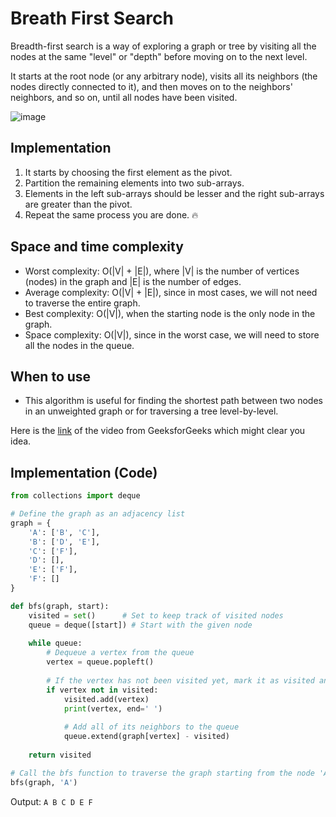 # Breath First Search

Breadth-first search is a way of exploring a graph or tree by visiting all the nodes at the same "level" or "depth" before moving on to the next level.

It starts at the root node (or any arbitrary node), visits all its neighbors (the nodes directly connected to it), and then moves on to the neighbors' neighbors, and so on, until all nodes have been visited.

![image](https://user-images.githubusercontent.com/33658792/236693272-4439d949-fcb6-466e-8730-e946091bd903.png)

## Implementation

1. It starts by choosing the first element as the pivot.
2. Partition the remaining elements into two sub-arrays. 
3. Elements in the left sub-arrays should be lesser and the right sub-arrays are greater than the pivot.
4. Repeat the same process you are done. :fire:

## Space and time complexity

* Worst complexity:  O(|V| + |E|), where |V| is the number of vertices (nodes) in the graph and |E| is the number of edges.
* Average complexity: O(|V| + |E|), since in most cases, we will not need to traverse the entire graph.
* Best complexity: O(|V|), when the starting node is the only node in the graph.
* Space complexity: O(|V|), since in the worst case, we will need to store all the nodes in the queue.

## When to use

- This algorithm is useful for finding the shortest path between two nodes in an unweighted graph or for traversing a tree level-by-level.

Here is the [link](https://www.youtube.com/watch?v=0u78hx-66Xk) of the video from GeeksforGeeks which might clear you idea.

## Implementation (Code)

```python
from collections import deque

# Define the graph as an adjacency list
graph = {
    'A': ['B', 'C'],
    'B': ['D', 'E'],
    'C': ['F'],
    'D': [],
    'E': ['F'],
    'F': []
}

def bfs(graph, start):
    visited = set()      # Set to keep track of visited nodes
    queue = deque([start]) # Start with the given node
    
    while queue:
        # Dequeue a vertex from the queue
        vertex = queue.popleft()
        
        # If the vertex has not been visited yet, mark it as visited and print it
        if vertex not in visited:
            visited.add(vertex)
            print(vertex, end=' ')
        
            # Add all of its neighbors to the queue
            queue.extend(graph[vertex] - visited)
    
    return visited

# Call the bfs function to traverse the graph starting from the node 'A'
bfs(graph, 'A')
```

Output: `A B C D E F`
